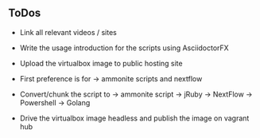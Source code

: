 ## ToDos 

- Link all relevant videos / sites 

- Write the usage introduction for the scripts using AsciidoctorFX

- Upload the virtualbox image to public hosting site

- First preference is for 
   -> ammonite scripts and nextflow

- Convert/chunk the script to 
   -> ammonite script 
   -> jRuby
   -> NextFlow
   -> Powershell
   -> Golang

- Drive the virtualbox image headless and publish the image on vagrant hub
